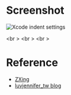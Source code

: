 
# Screenshot
![Xcode indent settings](https://github.com/rocooshiang/LearningAndroidRecord/blob/master/Screenshot/Image.png)

<br \>
<br \>
<br \>

# Reference
* [ZXing](https://github.com/zxing/zxing)
* [ luvjennifer_tw blog](http://luvjennifer-tw-blog.logdown.com/posts/2016/03/15/android-barcode-qrcode)


